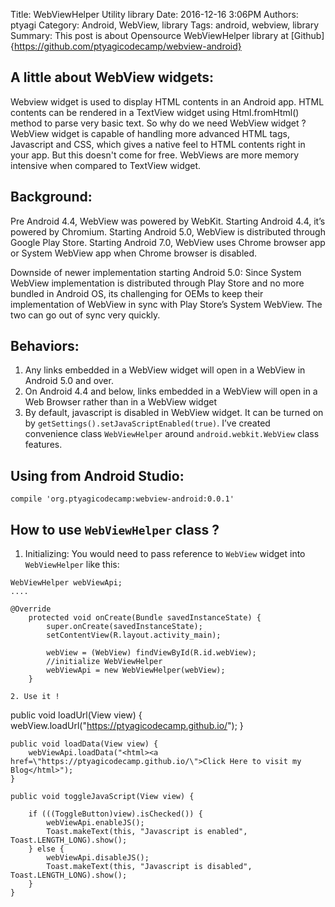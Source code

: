 Title: WebViewHelper Utility library
Date: 2016-12-16 3:06PM
Authors: ptyagi
Category: Android, WebView, library
Tags: android, webview, library
Summary: This post is about Opensource WebViewHelper library at [Github]{https://github.com/ptyagicodecamp/webview-android} 


## A little about WebView widgets:
Webview widget is used to display HTML contents in an Android app. HTML contents can be rendered in a TextView widget using Html.fromHtml() method to parse very basic text. So why do we need WebView widget ? WebView widget is capable of handling more advanced HTML tags, Javascript and CSS, which gives a native feel to HTML contents right in your app. But this doesn't come for free. WebViews are more memory intensive when compared to TextView widget.

## Background:
Pre Android 4.4, WebView was powered by WebKit. Starting Android 4.4, it’s powered by Chromium. Starting Android 5.0, WebView is distributed through Google Play Store. Starting Android 7.0, WebView uses Chrome browser app or System WebView app when Chrome browser is disabled.

Downside of newer implementation starting Android 5.0: Since System WebView implementation is distributed through Play Store and no more bundled in Android OS, its challenging for OEMs to keep their implementation of WebView in sync with Play Store’s System WebView. The two can go out of sync very quickly.

## Behaviors:
1. Any links embedded in a WebView widget will open in a WebView in Android 5.0 and over. 
2. On Android 4.4 and below, links embedded in a WebView will open in a Web Browser rather than in a WebView widget
3. By default, javascript is disabled in WebView widget. It can be turned on by `getSettings().setJavaScriptEnabled(true)`. I’ve created convenience class `WebViewHelper` around `android.webkit.WebView` class features.

## Using from Android Studio:
```
compile 'org.ptyagicodecamp:webview-android:0.0.1'
```

## How to use `WebViewHelper` class ?
1. Initializing: You would need to pass reference to `WebView` widget into `WebViewHelper` like this:
```
WebViewHelper webViewApi;
....

@Override
    protected void onCreate(Bundle savedInstanceState) {
        super.onCreate(savedInstanceState);
        setContentView(R.layout.activity_main);

        webView = (WebView) findViewById(R.id.webView);
        //initialize WebViewHelper
        webViewApi = new WebViewHelper(webView);
    }

2. Use it !
```
public void loadUrl(View view) {
        webView.loadUrl("https://ptyagicodecamp.github.io/");
    }

    public void loadData(View view) {
        webViewApi.loadData("<html><a href=\"https://ptyagicodecamp.github.io/\">Click Here to visit my Blog</html>");
    }

    public void toggleJavaScript(View view) {

        if (((ToggleButton)view).isChecked()) {
            webViewApi.enableJS();
            Toast.makeText(this, "Javascript is enabled", Toast.LENGTH_LONG).show();
        } else {
            webViewApi.disableJS();
            Toast.makeText(this, "Javascript is disabled", Toast.LENGTH_LONG).show();
        }
    }
```



